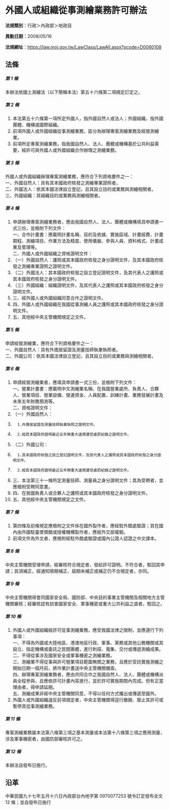 # 外國人或組織從事測繪業務許可辦法



**法規類別**：行政＞內政部＞地政目

**異動日期**：2008/05/16  

**法規網址**：https://law.moj.gov.tw/LawClass/LawAll.aspx?pcode=D0060108



## 法條
##### 第 1 條
本辦法依國土測繪法（以下簡稱本法）第五十六條第二項規定訂定之。

##### 第 2 條
1. 本法第五十六條第一項所定外國人，指外國自然人或法人；外國組織，指外國團體、機構或國際組織。
1. 前項外國人或外國組織從事測繪業務，區分為辦理專案測繪業務及經營測繪業。
1. 前項所定專案測繪業務，指我國自然人、法人、團體或機構基於公共利益需要，經許可與外國人或外國組織合作辦理之測繪業務。

##### 第 3 條
外國人或外國組織辦理專案測繪業務，應符合下列資格要件之一：  
一、外國自然人：具有其本國政府核發之測繪專業證照者。  
二、外國法人：依其本國法律設立登記，且其設立目的或業務與測繪相關者。  
三、外國組織：其組織目的或業務與測繪相關者。

##### 第 4 條
1. 申請辦理專案測繪業務者，應由我國自然人、法人、團體或機構填具申請書一式三份，並檢附下列文件：  
一、合作計畫書：應載明計畫名稱、目的及依據、實施區域、計畫經費、計畫期程、測繪項目、作業方法及精度、使用儀器、參與人員、資料格式、計畫成果及管理等。  
二、外國人或外國組織之資格證明文件：
1. （一）外國自然人：護照或其本國政府核發之身分證明文件，及其本國政府核發之測繪專業證照之證明文件。
1. （二）外國法人：其本國政府核發之設立登記證明文件，及其代表人之護照或其本國政府核發之身分證明文件。
1. （三）外國組織：組織證明文件，及其代表人之護照或其本國政府核發之身分證明文件。
1. 三、經外國人或外國組織同意合作之證明文件。
1. 四、外國人或外國組織在我國從事測繪人員之護照或其本國政府核發之身分證明文件。
1. 五、其他經中央主管機關規定之文件。

##### 第 5 條
申請經營測繪業，應符合下列資格要件之一：  
一、外國自然人：具有外僑居留證及測量技師執業執照者。  
二、外國公司：依其本國法律設立登記，且其設立目的或業務與測繪相關者。

##### 第 6 條
1. 申請經營測繪業者，應填具申請書一式三份，並檢附下列文件：  
一、營業計畫書：應載明中文測繪業名稱、在我國營業處所、負責人、合夥人、營業項目、營業設備、營運資金、人員配置、訓練計畫、業務發展計畫及未來五年財務預測等。  
二、資格證明文件：
1. （一）外國自然人：
1.       1.外僑居留證及測量技師執業執照之證明文件。
1.       2.經其本國政府證明最近五年無重大違規遭受處罰紀錄之證明文件。
1. （二）外國公司：
1.       1.其本國政府核發之設立登記證明文件，及其代表人之護照或其本國政府核發之身分證明文件。
1.       2.經其本國政府證明最近五年無重大違規遭受處罰紀錄之證明文件。
1. 三、本法第三十一條所定測量技師、測量員之身分證明文件；其為受聘者，並應檢附受聘同意書。
1. 四、在我國負責人或合夥人之護照或其本國政府核發之身分證明文件。
1. 五、其他經中央主管機關規定之文件。

##### 第 7 條
1. 第四條及前條規定應檢附之文件係在國外製作者，應經駐外館處驗證；其在國內由外國駐臺使領館或授權機構製作者，應經外交部複驗。
1. 前項文件為外文者，應檢附經駐外館處驗證或國內公證人認證之中文譯本。

##### 第 8 條
中央主管機關受理申請，經審核符合規定者，發給許可證明。不符合者，駁回其申請；其須補正，經通知限期補正，屆期未補正或補正仍不合規定者，亦同。

##### 第 9 條
中央主管機關得會同國家安全局、國防部、中央目的事業主管機關及相關地方主管機關審核；經審核認有妨害國家安全、軍事機密或重大公共利益之虞者，駁回之。

##### 第 10 條
1. 外國人或外國組織經許可從事測繪業務，應受我國法律之限制，並應遵行下列事項：  
一、不得為外國或大陸地區、港澳地區行政、軍事、黨務或其他公務機關或其設立、指定機構或委託之民間團體，進行刺探、蒐集、交付或傳遞測繪成果。  
二、不得從事涉及國家安全或軍事機密之測繪業務。  
三、測繪業不得從事與許可營業項目範圍無關之業務，且應於受託實施測繪之開始日期一個月前，將作業計畫送中央主管機關備查。  
四、辦理專案測繪業務者，應由共同合作之我國自然人、法人、團體或機構派員全程參與，且應依許可計畫內容進行，並於許可實施期間內完成。但有正當理由者，得申請延期。  
五、測繪成果非經中央主管機關同意，不得以任何方式攜出或傳遞至國外。
1. 外國人或外國組織違反前項規定者，中央主管機關得逕行撤銷、廢止其許可或暫停其從事測繪業務。

##### 第 11 條
專案測繪業務屬本法第八條第三項之基本測量或本法第十八條第三項之應用測量，涉及軍事機密者，由國防部審核許可之。

##### 第 12 條
本辦法自發布日施行。

## 沿革
中華民國九十七年五月十六日內政部台內地字第 0970077253 號令訂定發布全文 12 條；並自發布日施行
